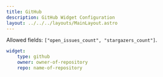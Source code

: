 ```yaml
---
title: GitHub
description: GitHub Widget Configuration
layout: ../../../layouts/MainLayout.astro
---
```


Allowed fields: `["open_issues_count", "stargazers_count"]`.

```yaml
widget:
    type: github
    owner: owner-of-repository
    repo: name-of-repository
```